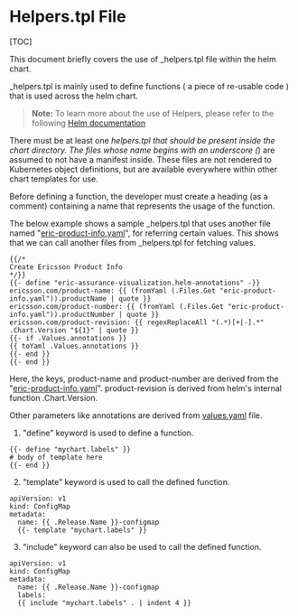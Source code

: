 # Helpers.tpl File

[TOC]


This document briefly covers the use of _helpers.tpl file within the helm chart.

_helpers.tpl is mainly used to define functions ( a piece of re-usable code ) that is used across the helm chart.

> **Note:** To learn more about the use of Helpers, please refer to the following [Helm documentation](https://helm.sh/docs/chart_template_guide/named_templates/)


There must be at least one _helpers.tpl that should be present inside the chart directory.
The files whose name begins with an underscore (_) are assumed to not have a manifest inside.
These files are not rendered to Kubernetes object definitions, but are available everywhere within other chart templates for use.

Before defining a function, the developer must create a heading (as a comment) containing a name that represents the usage of the function.


The below example shows a sample _helpers.tpl that uses another file named "[eric-product-info.yaml](../charts/__helmChartDockerImageName__/eric-product-info.yaml)", for referring certain values.
This shows that we can call another files from _helpers.tpl for fetching values.


```
{{/*
Create Ericsson Product Info
*/}}
{{- define "eric-assurance-visualization.helm-annotations" -}}
ericsson.com/product-name: {{ (fromYaml (.Files.Get "eric-product-info.yaml")).productName | quote }}
ericsson.com/product-number: {{ (fromYaml (.Files.Get "eric-product-info.yaml")).productNumber | quote }}
ericsson.com/product-revision: {{ regexReplaceAll "(.*)[+|-].*" .Chart.Version "${1}" | quote }}
{{- if .Values.annotations }}
{{ toYaml .Values.annotations }}
{{- end }}
{{- end }}

```

Here, the keys, product-name and product-number are derived from the "[eric-product-info.yaml](../charts/__helmChartDockerImageName__/eric-product-info.yaml)".
product-revision is derived from helm's internal function .Chart.Version.

Other parameters like annotations are derived from [values.yaml](../charts/__helmChartDockerImageName__/values.yaml) file.


1) "define" keyword is used to define a function.
```
{{- define "mychart.labels" }}
# body of template here
{{- end }}
```
2) "template" keyword is used to call the defined function.
```
apiVersion: v1
kind: ConfigMap
metadata:
  name: {{ .Release.Name }}-configmap
  {{- template "mychart.labels" }}
```
3) "include" keyword can also be used to call the defined function.
```
apiVersion: v1
kind: ConfigMap
metadata:
  name: {{ .Release.Name }}-configmap
  labels:
  {{ include "mychart.labels" . | indent 4 }}
```
